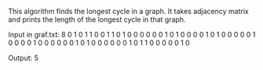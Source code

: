 This algorithm finds the longest cycle in a graph.
It takes adjacency matrix and prints the length of the longest cycle in that graph.

Input in graf.txt:
8
0 1 0 1 1 0 0 1
1 0 1 0 0 0 0 0
0 1 0 1 0 0 0 0
1 0 1 0 0 0 0 0
1 0 0 0 0 1 0 0
0 0 0 0 1 0 1 0
0 0 0 0 0 1 0 1
1 0 0 0 0 0 1 0

Output:
5
